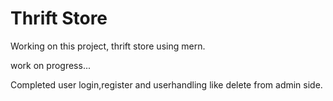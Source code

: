 # Thrift Store
Working on this project, thrift store using mern.

work on progress...

Completed user login,register and userhandling like delete from admin side.
